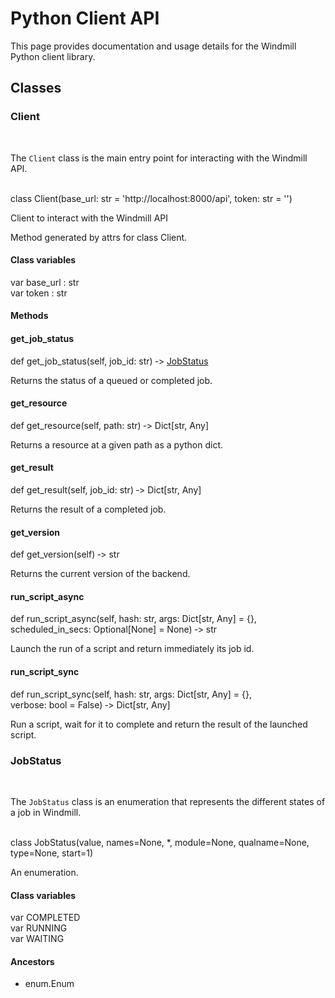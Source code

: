 # Python Client API

This page provides documentation and usage details for the Windmill Python client library.

## Classes

<div className='api'>

### Client <a name="wmill.client.Client"/>

<br/>

The `Client` class is the main entry point for interacting with the Windmill API.

<br/>

<div className='api__body'>

<div className='api__signature'>
class <span className="ident">Client</span>(base_url: str = 'http://localhost:8000/api', token: str = '')
</div>

<div className='api__description'>

<p>Client to interact with the Windmill API</p>
<p>Method generated by attrs for class Client.</p>

</div>

#### Class variables

<div className='api__body'>

<div id="wmill.client.Client.base_url" className='api__signature'>
var <span className="ident">base_url</span> : str
</div>

<div className='api__description'>

</div>

<div id="wmill.client.Client.token" className='api__signature'>
var <span className="ident">token</span> : str
</div>

<div className='api__description'>

</div>

</div>

#### Methods

<div className='api__body'>

<div className='api'>

#### get_job_status <a name="wmill.client.Client.get_job_status"/>

<div className='api__body'>
<div className='api__signature'>
def <span className="ident">get_job_status</span>(self, job_id: str) ‑> <a title="wmill.client.JobStatus" href="#wmill.client.JobStatus">JobStatus</a>
</div>

<div className='api__description'>

<p>Returns the status of a queued or completed job.</p>

</div>
</div>

</div>

<div className='api'>

#### get_resource <a name="wmill.client.Client.get_resource"/>

<div className='api__body'>
<div className='api__signature'>
def <span className="ident">get_resource</span>(self, path: str) ‑> Dict[str, Any]
</div>

<div className='api__description'>

<p>Returns a resource at a given path as a python dict.</p>

</div>
</div>

</div>

<div className='api'>

#### get_result <a name="wmill.client.Client.get_result"/>

<div className='api__body'>
<div className='api__signature'>
def <span className="ident">get_result</span>(self, job_id: str) ‑> Dict[str, Any]
</div>

<div className='api__description'>

<p>Returns the result of a completed job.</p>

</div>
</div>

</div>

<div className='api'>

#### get_version <a name="wmill.client.Client.get_version"/>

<div className='api__body'>
<div className='api__signature'>
def <span className="ident">get_version</span>(self) ‑> str
</div>

<div className='api__description'>

<p>Returns the current version of the backend.</p>

</div>
</div>

</div>

<div className='api'>

#### run_script_async <a name="wmill.client.Client.run_script_async"/>

<div className='api__body'>
<div className='api__signature'>
def <span className="ident">run_script_async</span>(self, hash: str, args: Dict[str, Any] = {}, scheduled_in_secs: Optional[None] = None) ‑> str
</div>

<div className='api__description'>

<p>Launch the run of a script and return immediately its job id.</p>

</div>
</div>

</div>

<div className='api'>

#### run_script_sync <a name="wmill.client.Client.run_script_sync"/>

<div className='api__body'>
<div className='api__signature'>
def <span className="ident">run_script_sync</span>(self, hash: str, args: Dict[str, Any] = {}, verbose: bool = False) ‑> Dict[str, Any]
</div>

<div className='api__description'>

<p>Run a script, wait for it to complete and return the result of the launched script.</p>

</div>
</div>

</div>

</div>

</div>

</div>

<div className='api'>

### JobStatus <a name="wmill.client.JobStatus"/>

<br/>

The `JobStatus` class is an enumeration that represents the different states of a job in Windmill.

<br/>

<div className='api__body'>

<div className='api__signature'>
class <span className="ident">JobStatus</span>(value, names=None, *, module=None, qualname=None, type=None, start=1)
</div>

<div className='api__description'>

<p>An enumeration.</p>

</div>

#### Class variables

<div className='api__body'>

<div id="wmill.client.JobStatus.COMPLETED" className='api__signature'>
var <span className="ident">COMPLETED</span>
</div>

<div className='api__description'>

</div>

<div id="wmill.client.JobStatus.RUNNING" className='api__signature'>
var <span className="ident">RUNNING</span>
</div>

<div className='api__description'>

</div>

<div id="wmill.client.JobStatus.WAITING" className='api__signature'>
var <span className="ident">WAITING</span>
</div>

<div className='api__description'>

</div>

</div>

#### Ancestors

- enum.Enum

</div>

</div>